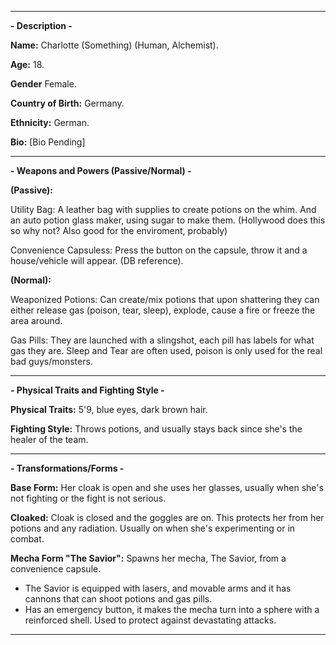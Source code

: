 -----

**- Description -**

**Name:** Charlotte (Something) (Human, Alchemist).

**Age:** 18.

**Gender** Female.

**Country of Birth:** Germany. 

**Ethnicity:** German.

**Bio:** \[Bio Pending]

-----
**- Weapons and Powers (Passive/Normal) -**

**(Passive):**

Utility Bag: A leather bag with supplies to create potions on the whim. And an auto potion glass maker, using sugar to make them. (Hollywood does this so why not? Also good for the enviroment, probably)

Convenience Capsuless: Press the button on the capsule, throw it and a house/vehicle will appear. (DB reference).

**(Normal):**

Weaponized Potions: Can create/mix potions that upon shattering they can either release gas (poison, tear, sleep), explode, cause a fire or freeze the area around.

Gas Pills: They are launched with a slingshot, each pill has labels for what gas they are. Sleep and Tear are often used, poison is only used for the real bad guys/monsters.

-----
**- Physical Traits and Fighting Style -**

**Physical Traits:** 5'9, blue eyes, dark brown hair.

**Fighting Style:** Throws potions, and usually stays back since she's the healer of the team.

-----
**- Transformations/Forms -**

**Base Form:** Her cloak is open and she uses her glasses, usually when she's not fighting or the fight is not serious.

**Cloaked:** Cloak is closed and the goggles are on. This protects her from her potions and any radiation. Usually on when she's experimenting or in combat.

**Mecha Form "The Savior":** Spawns her mecha, The Savior, from a convenience capsule.
  - The Savior is equipped with lasers, and movable arms and it has cannons that can shoot potions and gas pills.
  - Has an emergency button, it makes the mecha turn into a sphere with a reinforced shell. Used to protect against devastating attacks.

-----
